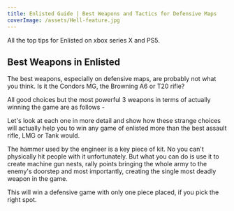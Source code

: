 ```yaml
---
title: Enlisted Guide | Best Weapons and Tactics for Defensive Maps
coverImage: /assets/Hell-feature.jpg
---
```

All the top tips for Enlisted on xbox series X and PS5.

## Best Weapons in Enlisted

The best weapons, especially on defensive maps, are probably not what you think. Is it the Condors MG, the Browning A6 or T20 rifle?

All good choices but the most powerful 3 weapons in terms of actually winning the game are as follows -

Let's look at each one in more detail and show how these strange choices will actually help you to win any game of enlisted more than the best assault rifle, LMG or Tank would.

The hammer used by the engineer is a key piece of kit. No you can't physically hit people with it unfortunately. But what you can do is use it to create machine gun nests, rally points bringing the whole army to the enemy's doorstep and most importantly, creating the single most deadly weapon in the game.

This will win a defensive game with only one piece placed, if you pick the right spot.